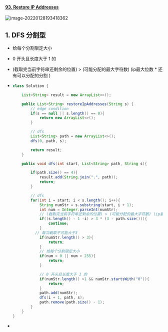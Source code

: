 #### [93. Restore IP Addresses](https://leetcode-cn.com/problems/restore-ip-addresses/)

![image-20220128193418362](https://raw.githubusercontent.com/TWDH/Leetcode-From-Zero/pictures/img/image-20220128193418362.png)

## 1. DFS 分割型

- 给每个分割限定大小

- 0 开头且长度大于 1 的

- (截取完当前字符串还剩余的位置) > (可能分配的最大字符数) (ip最大位数 * 还有可以分配的分割 )

- ```java
  class Solution {
  
      List<String> result = new ArrayList<>();
  
      public List<String> restoreIpAddresses(String s) {
          // edge condition
          if(s == null || s.length() == 0){
              return new ArrayList<>();
          }
  
          // dfs
          List<String> path = new ArrayList<>();
          dfs(0, path, s);
  
          return result;
      }
  
      public void dfs(int start, List<String> path, String s){
  
          if(path.size() == 4){
              result.add(String.join(".", path));
              return;
          }
  
          // dfs
          for(int i = start; i < s.length(); i++){
              String numStr = s.substring(start, i + 1);
              int num = Integer.parseInt(numStr);
              // (截取完当前字符串还剩余的位置) > (可能分配的最大字符数) (ip最大位数 * 还有可以分配的分割 )
              if((s.length() - 1 -i) > 3 * (3 - path.size())){
                  continue;
              }   
  			// 每次截取不可能大于3
              if(numStr.length() > 3){
                  return;
              }
              // 给每个分割限定大小
              if(num < 0 || num > 255){
                  return;
              }
  
              // 0 开头且长度大于 1 的
              if(numStr.length() >1 && numStr.startsWith("0")){
                  return;
              }
              path.add(numStr);
              dfs(i + 1, path, s);
              path.remove(path.size() - 1);
          }
      }
  }
  ```

- 